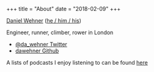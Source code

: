 +++
title = "About"
date = "2018-02-09"
+++

<section class="h-card">
  <p>
    <a class="p-name u-url u-uid" href="https://daniel.town/about">Daniel Wehner</a>
    <span>(<a class="u-pronoun" href="https://pronoun.is/he">he / him / his</a>)</span>
  </p>
  <p class="p-note">
    Engineer, <span class="p-category">runner</span>, <span class="p-category">climber</span>, <span class="p-category">rower</span> in <span class="p-locality">London</span>
  </p>
  <ul>
    <li><a class="u-url" rel="me" href="https://mobile.twitter.com/da_wehner">@da_wehner Twitter</a></li>
    <li><a class="u-url" rel="me" href="https://github.com/dawehner">dawehner Github</a></li>
  </ul>
</section>


A lists of podcasts I enjoy listening to can be found [here](/podcasts)